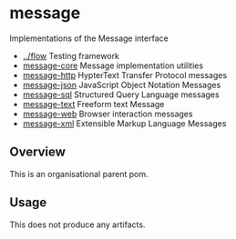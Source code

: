 
<!-- title start -->

# message

Implementations of the Message interface

 * [../flow](..) Testing framework
 * [message-core](message-core) Message implementation utilities
 * [message-http](message-http) HypterText Transfer Protocol messages
 * [message-json](message-json) JavaScript Object Notation Messages
 * [message-sql](message-sql) Structured Query Language messages
 * [message-text](message-text) Freeform text Message
 * [message-web](message-web) Browser interaction messages
 * [message-xml](message-xml) Extensible Markup Language Messages

<!-- title end -->

## Overview

This is an organisational parent pom.

## Usage

This does not produce any artifacts.
